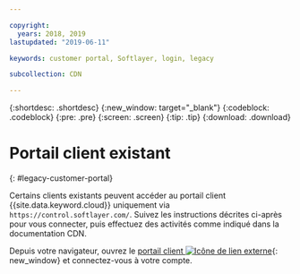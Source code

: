 ```yaml
---

copyright:
  years: 2018, 2019
lastupdated: "2019-06-11"

keywords: customer portal, Softlayer, login, legacy

subcollection: CDN

---
```


{:shortdesc: .shortdesc}
{:new_window: target="_blank"}
{:codeblock: .codeblock}
{:pre: .pre}
{:screen: .screen}
{:tip: .tip}
{:download: .download}

# Portail client existant
{: #legacy-customer-portal}

Certains clients existants peuvent accéder au portail client {{site.data.keyword.cloud}} uniquement via `https://control.softlayer.com/`. Suivez les instructions décrites ci-après pour vous connecter, puis effectuez des activités comme indiqué dans la documentation CDN.

Depuis votre navigateur, ouvrez le [portail client ![Icône de lien externe](../../icons/launch-glyph.svg "Icône de lien externe")](https://control.softlayer.com/){: new_window} et connectez-vous à votre compte.
